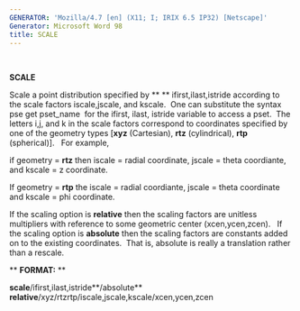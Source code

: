 ```yaml
---
GENERATOR: 'Mozilla/4.7 [en] (X11; I; IRIX 6.5 IP32) [Netscape]'
Generator: Microsoft Word 98
title: SCALE
---
```


 

 **SCALE**

Scale a point distribution specified by ** ** ifirst,ilast,istride
according to the scale factors iscale,jscale, and kscale.  One can
substitute the syntax pse get pset\_name  for the ifirst, ilast,
istride variable to access a pset.  The letters i,j, and k in the scale
factors correspond to coordinates specified by one of the geometry types
[**xyz** (Cartesian), **rtz** (cylindrical), **rtp** (spherical)].  
For example,

if geometry = **rtz** then iscale = radial coordinate, jscale = theta
coordiante, and kscale = z coordinate.

If geometry = **rtp** the iscale = radial coordiante, jscale = theta
coordinate and kscale = phi coordinate.

If the scaling option is **relative** then the scaling factors are
unitless multipliers with reference to some geometric center
(xcen,ycen,zcen).   If the scaling option is **absolute** then the
scaling factors are constants added on to the existing coordinates. 
That is, absolute is really a translation rather than a rescale.

** **FORMAT:** **

**scale**/ifirst,ilast,istride**/absolute** **relative**/xyz/rtzrtp/iscale,jscale,kscale/xcen,ycen,zcen
